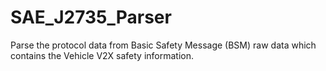 # SAE_J2735_Parser
Parse the protocol data from Basic Safety Message (BSM) raw data which contains the Vehicle V2X safety information.
